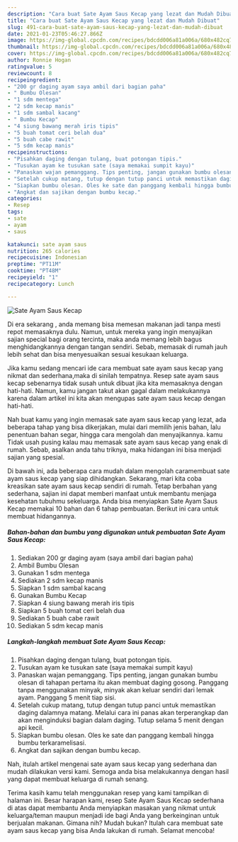 ```yaml
---
description: "Cara buat Sate Ayam Saus Kecap yang lezat dan Mudah Dibuat"
title: "Cara buat Sate Ayam Saus Kecap yang lezat dan Mudah Dibuat"
slug: 491-cara-buat-sate-ayam-saus-kecap-yang-lezat-dan-mudah-dibuat
date: 2021-01-23T05:46:27.866Z
image: https://img-global.cpcdn.com/recipes/bdcdd006a81a006a/680x482cq70/sate-ayam-saus-kecap-foto-resep-utama.jpg
thumbnail: https://img-global.cpcdn.com/recipes/bdcdd006a81a006a/680x482cq70/sate-ayam-saus-kecap-foto-resep-utama.jpg
cover: https://img-global.cpcdn.com/recipes/bdcdd006a81a006a/680x482cq70/sate-ayam-saus-kecap-foto-resep-utama.jpg
author: Ronnie Hogan
ratingvalue: 5
reviewcount: 8
recipeingredient:
- "200 gr daging ayam saya ambil dari bagian paha"
- " Bumbu Olesan"
- "1 sdm mentega"
- "2 sdm kecap manis"
- "1 sdm sambal kacang"
- " Bumbu Kecap"
- "4 siung bawang merah iris tipis"
- "5 buah tomat ceri belah dua"
- "5 buah cabe rawit"
- "5 sdm kecap manis"
recipeinstructions:
- "Pisahkan daging dengan tulang, buat potongan tipis."
- "Tusukan ayam ke tusukan sate (saya memakai sumpit kayu)"
- "Panaskan wajan pemanggang. Tips penting, jangan gunakan bumbu olesan di tahapan pertama itu akan membuat daging gosong. Panggang tanpa menggunakan minyak, minyak akan keluar sendiri dari lemak ayam. Panggang 5 menit tiap sisi."
- "Setelah cukup matang, tutup dengan tutup panci untuk memastikan daging dalamnya matang. Melalui cara ini panas akan terperangkap dan akan menginduksi bagian dalam daging. Tutup selama 5 menit dengan api kecil."
- "Siapkan bumbu olesan. Oles ke sate dan panggang kembali hingga bumbu terkaramelisasi."
- "Angkat dan sajikan dengan bumbu kecap."
categories:
- Resep
tags:
- sate
- ayam
- saus

katakunci: sate ayam saus 
nutrition: 265 calories
recipecuisine: Indonesian
preptime: "PT11M"
cooktime: "PT48M"
recipeyield: "1"
recipecategory: Lunch

---
```



![Sate Ayam Saus Kecap](https://img-global.cpcdn.com/recipes/bdcdd006a81a006a/680x482cq70/sate-ayam-saus-kecap-foto-resep-utama.jpg)

Di era  sekarang , anda memang bisa memesan makanan jadi tanpa mesti repot memasaknya dulu. Namun, untuk mereka yang ingin menyajikan sajian special bagi orang tercinta, maka anda memang lebih bagus menghidangkannya dengan tangan sendiri. Sebab, memasak di rumah jauh lebih sehat dan bisa menyesuaikan sesuai kesukaan keluarga.

Jika kamu sedang mencari ide cara membuat sate ayam saus kecap yang nikmat dan sederhana,maka di sinilah tempatnya. Resep sate ayam saus kecap  sebenarnya tidak susah untuk dibuat jika kita memasaknya dengan hati-hati. Namun, kamu jangan takut akan gagal dalam melakukannya 
karena dalam artikel ini kita akan mengupas sate ayam saus kecap dengan hati-hati.  



Nah buat kamu yang ingin memasak sate ayam saus kecap yang lezat, ada beberapa tahap yang bisa dikerjakan, mulai dari memilih jenis bahan, lalu penentuan bahan segar, hingga cara mengolah dan menyajikannya. kamu Tidak usah pusing kalau mau memasak sate ayam saus kecap yang enak di rumah. Sebab, asalkan anda  tahu triknya, maka hidangan ini bisa menjadi sajian yang spesial.

Di bawah ini, ada beberapa cara mudah dalam mengolah caramembuat sate ayam saus kecap yang siap dihidangkan. Sekarang, mari kita coba kreasikan sate ayam saus kecap sendiri di rumah. Tetap berbahan yang sederhana, sajian ini dapat memberi manfaat untuk membantu menjaga kesehatan tubuhmu sekeluarga. Anda bisa menyiapkan Sate Ayam Saus Kecap memakai 10 bahan dan 6 tahap pembuatan. Berikut ini cara untuk membuat hidangannya.

<!--inarticleads1-->

##### Bahan-bahan dan bumbu yang digunakan untuk pembuatan Sate Ayam Saus Kecap:

1. Sediakan 200 gr daging ayam (saya ambil dari bagian paha)
1. Ambil  Bumbu Olesan
1. Gunakan 1 sdm mentega
1. Sediakan 2 sdm kecap manis
1. Siapkan 1 sdm sambal kacang
1. Gunakan  Bumbu Kecap
1. Siapkan 4 siung bawang merah iris tipis
1. Siapkan 5 buah tomat ceri belah dua
1. Sediakan 5 buah cabe rawit
1. Sediakan 5 sdm kecap manis




<!--inarticleads2-->

##### Langkah-langkah membuat Sate Ayam Saus Kecap:

1. Pisahkan daging dengan tulang, buat potongan tipis.
1. Tusukan ayam ke tusukan sate (saya memakai sumpit kayu)
1. Panaskan wajan pemanggang. Tips penting, jangan gunakan bumbu olesan di tahapan pertama itu akan membuat daging gosong. Panggang tanpa menggunakan minyak, minyak akan keluar sendiri dari lemak ayam. Panggang 5 menit tiap sisi.
1. Setelah cukup matang, tutup dengan tutup panci untuk memastikan daging dalamnya matang. Melalui cara ini panas akan terperangkap dan akan menginduksi bagian dalam daging. Tutup selama 5 menit dengan api kecil.
1. Siapkan bumbu olesan. Oles ke sate dan panggang kembali hingga bumbu terkaramelisasi.
1. Angkat dan sajikan dengan bumbu kecap.




Nah, itulah artikel mengenai  sate ayam saus kecap  yang sederhana dan mudah dilakukan versi kami. Semoga anda bisa melakukannya dengan hasil yang dapat membuat keluarga di rumah senang. 

Terima kasih kamu telah menggunakan resep yang kami tampilkan di halaman ini. Besar harapan kami, resep  Sate Ayam Saus Kecap sederhana di atas dapat membantu Anda menyiapkan masakan yang nikmat untuk keluarga/teman maupun menjadi ide bagi Anda yang berkeinginan untuk berjualan makanan. Gimana nih? Mudah bukan? Itulah cara membuat sate ayam saus kecap yang bisa Anda lakukan di rumah. Selamat mencoba!

